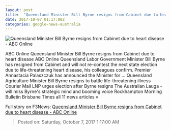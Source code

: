 ```yaml
---
layout: post
title:  "Queensland Minister Bill Byrne resigns from Cabinet due to heart disease - ABC Online"
date: 2017-10-07 01:17:00Z
categories: google-news-australia
---
```


![Queensland Minister Bill Byrne resigns from Cabinet due to heart disease - ABC Online](http://www.abc.net.au/news/image/9026264-1x1-700x700.jpg)

ABC Online Queensland Minister Bill Byrne resigns from Cabinet due to heart disease ABC Online Queensland Labor Government Minister Bill Byrne has resigned from Cabinet and will not re-contest the next state election due to life-threatening heart disease, his colleagues confirm. Premier Annastacia Palaszczuk has announced the Minister for ... Queensland Agriculture Minister Bill Byrne resigns to battle life-threatening illness Courier Mail LNP urges election after Byrne resigns The Australian Lauga - will miss Byrne's strategic mind and booming voice Rockhampton Morning Bulletin Brisbane Times all 11 news articles »


Full story on F3News: [Queensland Minister Bill Byrne resigns from Cabinet due to heart disease - ABC Online](http://www.f3nws.com/n/vrUsMD)

> Posted on: Saturday, October 7, 2017 1:17:00 AM

